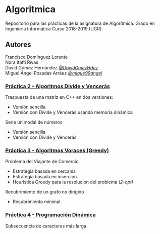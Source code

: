 # Algoritmica
Repositorio para las prácticas de la asignatura de Algorítmica. Grado en Ingeniería Informática Curso 2018-2019 (UGR).

## Autores
Francisco Domínguez Lorente  
Nora Itafti Rivas  
David Gómez Hernández [*@DavidGmezHdez*](https://github.com/davidgmezhdez)  
Miguel Ángel Posadas Arráez [*@migue99angel*](https://github.com/migue99angel)

### [Práctica 2 - Algoritmos Divide y Vencerás](https://github.com/frandominguez03/Algoritmica/tree/master/Practica%202)
Traspuesta de una matriz en C++ en dos versiones:
- Versión sencilla
- Versión con Divide y Vencerás usando memoria dinámica

Serie unimodal de números
- Versión sencilla
- Versión con Divide y Vencerás

### [Práctica 3 - Algoritmos Voraces (Greedy)](https://github.com/frandominguez03/Algoritmica/tree/master/Practica%203)
Problema del Viajante de Comercio
- Estrategia basada en cercanía
- Estrategia basada en inserción
- Heurística Greedy para la resolución del problema *(2-opt)*

Recubrimiento de un grafo no dirigido
- Recubrimiento minimal

### [Práctica 4 - Programación Dinámica](https://github.com/frandominguez03/Algoritmica/tree/master/Practica%204)
Subsecuencia de caracteres más larga
